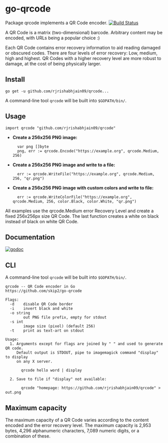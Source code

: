 # go-qrcode #



Package qrcode implements a QR Code encoder. [![Build Status](https://travis-ci.org/skip2/go-qrcode.svg?branch=master)](https://travis-ci.org/skip2/go-qrcode)

A QR Code is a matrix (two-dimensional) barcode. Arbitrary content may be encoded, with URLs being a popular choice :)

Each QR Code contains error recovery information to aid reading damaged or obscured codes. There are four levels of error recovery: Low, medium, high and highest. QR Codes with a higher recovery level are more robust to damage, at the cost of being physically larger.

## Install

    go get -u github.com/rjrishabhjain09/qrcode...

A command-line tool `qrcode` will be built into `$GOPATH/bin/`.

## Usage

    import qrcode "github.com/rjrishabhjain09/qrcode"

- **Create a 256x256 PNG image:**

        var png []byte
        png, err := qrcode.Encode("https://example.org", qrcode.Medium, 256)

- **Create a 256x256 PNG image and write to a file:**

        err := qrcode.WriteFile("https://example.org", qrcode.Medium, 256, "qr.png")

- **Create a 256x256 PNG image with custom colors and write to file:**

        err := qrcode.WriteColorFile("https://example.org", qrcode.Medium, 256, color.Black, color.White, "qr.png")

All examples use the qrcode.Medium error Recovery Level and create a fixed 256x256px size QR Code. The last function creates a white on black instead of black on white QR Code.

## Documentation

[![godoc](https://godoc.org/github.com/skip2/go-qrcode?status.png)](https://godoc.org/github.com/skip2/go-qrcode)



## CLI

A command-line tool `qrcode` will be built into `$GOPATH/bin/`.

```
qrcode -- QR Code encoder in Go
https://github.com/skip2/go-qrcode

Flags:
  -d	disable QR Code border
  -i	invert black and white
  -o string
    	out PNG file prefix, empty for stdout
  -s int
    	image size (pixel) (default 256)
  -t	print as text-art on stdout

Usage:
  1. Arguments except for flags are joined by " " and used to generate QR code.
     Default output is STDOUT, pipe to imagemagick command "display" to display
     on any X server.

       qrcode hello word | display

  2. Save to file if "display" not available:

       qrcode "homepage: https://github.com/rjrishabhjain09/qrcode" > out.png

```
## Maximum capacity
The maximum capacity of a QR Code varies according to the content encoded and the error recovery level. The maximum capacity is 2,953 bytes, 4,296 alphanumeric characters, 7,089 numeric digits, or a combination of these.





